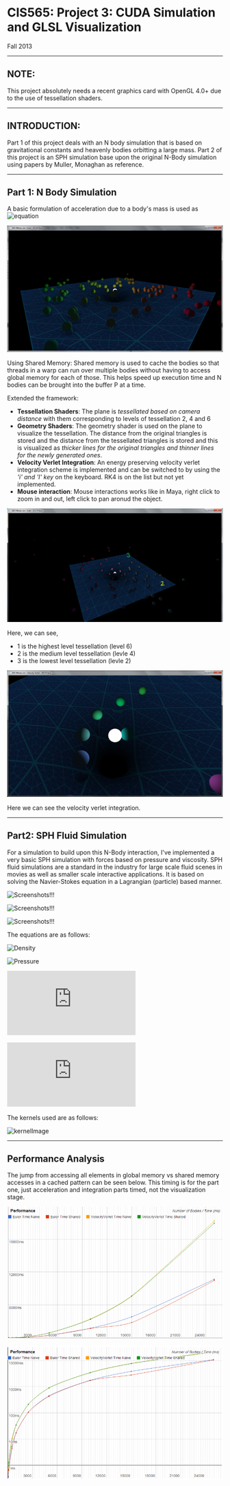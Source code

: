 CIS565: Project 3: CUDA Simulation and GLSL Visualization
===
Fall 2013

---
NOTE:
---
This project absolutely needs a recent graphics card with OpenGL 4.0+ due to the use of tessellation shaders.

---
INTRODUCTION:
---
Part 1 of this project deals with an N body simulation that is based on gravitational constants and heavenly bodies orbitting a large mass.
Part 2 of this project is an SPH simulation base upon the original N-Body simulation using papers by Muller, Monaghan as reference.


---
Part 1: N Body Simulation
---

A basic formulation of acceleration due to a body's mass is used as ![equation](http://latex.codecogs.com/gif.latex?\frac{G*m_j}{r^2}\hat%20r)

![Screeshot1](Part1/resources/closeUP.png)


Using Shared Memory: Shared memory is used to cache the bodies so that threads in a warp can run over multiple bodies without having to access global memory for each of those. This helps speed up execution time and N bodies can be brought into the buffer P at a time.

Extended the framework:
* **Tessellation Shaders**: The plane is *tessellated based on camera distance* with them corresponding to levels of tessellation 2, 4 and 6
* **Geometry Shaders**: The geometry shader is used on the plane to visualize the tessellation. The distance from the original triangles is stored and the distance from the tessellated triangles is stored and this is visualized as *thicker lines for the original triangles and thinner lines for the newly generated ones*.
* **Velocity Verlet Integration**: An energy preserving velocity verlet integration scheme is implemented and can be switched to by using the *'i' and 'I' key* on the keyboard. RK4 is on the list but not yet implemented.
* **Mouse interaction**: Mouse interactions works like in Maya, right click to zoom in and out, left click to pan aronud the object.

![Screeshot1](Part1/resources/tess.png)

Here, we can see, 
* 1 is the highest level tessellation (level 6)
* 2 is the medium level tessellation (levle 4)
* 3 is the lowest level tessellation (levle 2)

![Screeshot1](Part1/resources/velVerlet.png)

Here we can see the velocity verlet integration.


---
Part2: SPH Fluid Simulation
---

For a simulation to build upon this N-Body interaction, I've implemented a very basic SPH simulation with forces based on pressure and viscosity. SPH fluid simulations are a standard in the industry for large scale fluid scenes in movies as well as smaller scale interactive applications. It is based on solving the Navier-Stokes equation in a Lagrangian (particle) based manner.

![Screenshots!!!]()

![Screenshots!!!]()

![Screenshots!!!]()

The equations are as follows:

![Density](http://people.csail.mit.edu/acornejo/Projects/images/latex/f1530d1692603962eea9a9a73afed09f.png)

![Pressure](http://people.csail.mit.edu/acornejo/Projects/images/latex/201796f058e03a2203e01e84e6b82564.png)

![PressureForce](http://s0.wp.com/latex.php?latex=%5Ctextbf%7Bf%7D_i%5E%7Bpressure%7D+%3D+-%5Csum_%7Bj%7Dm_j%5Cfrac%7Bp_j%7D%7B%5Crho_j%7D%5Cnabla%7BW%28%5Ctextbf%7Br%7D_i-%5Ctextbf%7Br%7D_j%2C+h%29%7D+&bg=ffffff&fg=555555&s=1)

![ViscosityForce](http://s0.wp.com/latex.php?latex=%5Ctextbf%7Bf%7D_i%5E%7Bviscosity%7D+%3D+%5Cmu%5Csum_%7Bj%7Dm_j%5Cfrac%7B%5Ctextbf%7Bv%7D_j-%5Ctextbf%7Bv%7D_i%7D%7B%5Crho_j%7D%5Cnabla%5E2W%28%5Ctextbf%7Br%7D_i-%5Ctextbf%7Br%7D_j%2C+h%29+&bg=ffffff&fg=555555&s=1)

The kernels used are as follows:

![kernelImage](http://people.csail.mit.edu/acornejo/Projects/images/latex/5d2c0d583ac49223a75457d83a1760a5.png)

---
Performance Analysis
---
The jump from accessing all elements in global memory vs shared memory accesses in a cached pattern can be seen below. This timing is for the part one, just acceleration and integration parts timed, not the visualization stage.

![Performance](performance.PNG)

![PerformanceLogScale](performance_log.PNG)
